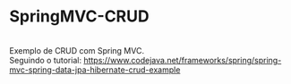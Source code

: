 # SpringMVC-CRUD
<br> Exemplo de CRUD com Spring MVC.</br>
Seguindo o  tutorial: https://www.codejava.net/frameworks/spring/spring-mvc-spring-data-jpa-hibernate-crud-example
